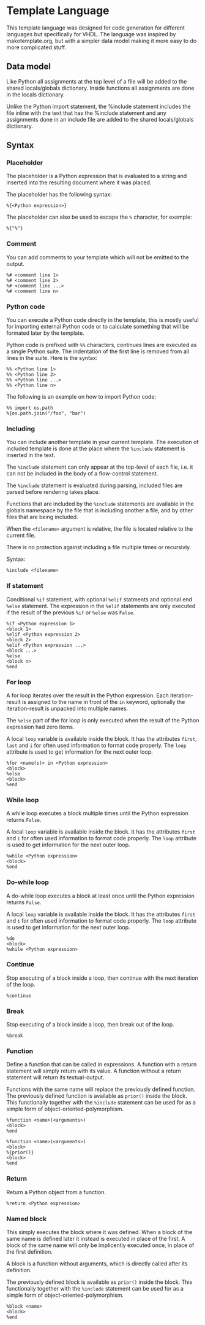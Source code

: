 # Template Language

This template language was designed for code generation for different languages
but specifically for VHDL. The language was inspired by makotemplate.org, but with
a simpler data model making it more easy to do more complicated stuff.

## Data model
Like Python all assignments at the top level of a file will be added to the
shared locals/globals dictionary. Inside functions all assignments are done
in the locals dictionary.

Unlike the Python import statement, the %include statement includes the file inline
with the text that has the %include statement and any assignments done in an include
file are added to the shared locals/globals dictionary.

## Syntax

### Placeholder
The placeholder is a Python expression that is evaluated to a string and inserted
into the resulting document where it was placed.

The placeholder has the following syntax:

```
%{<Python expression>}
```

The placeholder can also be used to escape the `%` character, for example:

```
%{"%"}
```

### Comment
You can add comments to your template which will not be emitted to the output.

```
%# <comment line 1>
%# <comment line 2>
%# <comment line ...>
%# <comment line n>
```

### Python code
You can execute a Python code directly in the template, this is mostly useful for importing
external Python code or to calculate something that will be formated later by the template.

Python code is prefixed with `%%` characters, continues lines are executed as a single Python
suite. The indentation of the first line is removed from all lines in the suite. Here is the syntax:

```
%% <Python line 1>
%% <Python line 2>
%% <Python line ...>
%% <Python line n>
```

The following is an example on how to import Python code:

```
%% import os.path
%{os.path.join("/foo", "bar")
```

### Including
You can include another template in your current template.
The execution of included template is done at the place where the `%include` statement is inserted
in the text.

The `%include` statement can only appear at the top-level of each file, i.e. it can not be included 
in the body of a flow-control statement.

The `%include` statement is evaluated during parsing, included files are parsed before rendering takes
place.

Functions that are included by the `%include` statements are available in the globals namespace by the
file that is including another a file, and by other files that are being included.

When the `<filename>` argument is relative, the file is located relative to the current file.

There is no protection against including a file multiple times or recursivly.

Syntax:
```
%include <filename>
```

### If statement
Conditional `%if` statement, with optional `%elif` statments and optional end `%else` statement.
The expression in the `%elif` statements are only executed if the result of the previous `%if` or `%else`
was `False`.

```
%if <Python expression 1>
<block 1>
%elif <Python expression 2>
<block 2>
%elif <Python expression ...>
<block ...>
%else
<block n>
%end
```

### For loop
A for loop iterates over the result in the Python expression. Each iteration-result is
assigned to the name in front of the `in` keyword, optionally the iteration-result is
unpacked into multiple names.

The `%else` part of the for loop is only executed when the result of the Python expression
had zero items.

A local `loop` variable is available inside the block. It has the attributes `first`, `last` and `i`
for often used information to format code properly. The `loop` attribute is used to get information
for the next outer loop.

```
%for <name(s)> in <Python expression>
<block>
%else
<block>
%end
```

### While loop
A while loop executes a block multiple times until the Python expression returns `False`.

A local `loop` variable is available inside the block. It has the attributes `first` and `i`
for often used information to format code properly. The `loop` attribute is used to get information
for the next outer loop.

```
%while <Python expression>
<block>
%end
```

### Do-while loop
A do-while loop executes a block at least once until the Python expression returns `False`.

A local `loop` variable is available inside the block. It has the attributes `first` and `i`
for often used information to format code properly. The `loop` attribute is used to get information
for the next outer loop.

```
%do
<block>
%while <Python expression>
```

### Continue
Stop executing of a block inside a loop, then continue with the next iteration of the loop.

```
%continue
```

### Break
Stop executing of a block inside a loop, then break out of the loop.

```
%break
```

### Function
Define a function that can be called in expressions.
A function with a return statement will simply return with its value.
A function without a return statement will return its textual-output.

Functions with the same name will replace the previously defined function.
The previously defined function is available as `prior()` inside the block.
This functionaliy together with the `%include` statement can be used for
as a simple form of object-oriented-polymorphism.

```
%function <name>(<arguments>)
<block>
%end
```

```
%function <name>(<arguments>)
<block>
%{prior()}
<block>
%end
```

### Return
Return a Python object from a function.

```
%return <Python expression>
```

### Named block
This simply executes the block where it was defined. When a block of the same
name is defined later it instead is executed in place of the first. A block
of the same name will only be implicently executed once, in place of the first
definition.

A block is a function without arguments, which is directly called after its
definition.

The previously defined block is available as `prior()` inside the block.
This functionaliy together with the `%include` statement can be used for
as a simple form of object-oriented-polymorphism.

```
%block <name>
<block>
%end
```


